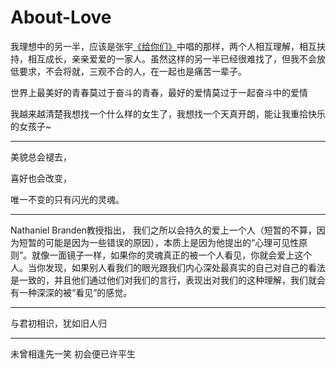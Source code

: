 # About-Love

我理想中的另一半，应该是张宇[《给你们》](https://music.163.com/song?id=190499&userid=64569149)中唱的那样，两个人相互理解，相互扶持，相互成长，亲亲爱爱的一家人。虽然这样的另一半已经很难找了，但我不会放低要求，不会将就，三观不合的人，在一起也是痛苦一辈子。

世界上最美好的青春莫过于奋斗的青春，最好的爱情莫过于一起奋斗中的爱情

我越来越清楚我想找一个什么样的女生了，我想找一个天真开朗，能让我重拾快乐的女孩子~

------

美貌总会褪去，

喜好也会改变，

唯一不变的只有闪光的灵魂。

------

Nathaniel Branden教授指出， 我们之所以会持久的爱上一个人（短暂的不算，因为短暂的可能是因为一些错误的原因），本质上是因为他提出的“心理可见性原则”。就像一面镜子一样，如果你的灵魂真正的被一个人看见，你就会爱上这个人。当你发现，如果别人看我们的眼光跟我们内心深处最真实的自己对自己的看法是一致的，并且他们通过他们对我们的言行，表现出对我们的这种理解，我们就会有一种深深的被“看见”的感觉。

------

与君初相识，犹如旧人归

------

未曾相逢先一笑 初会便已许平生
